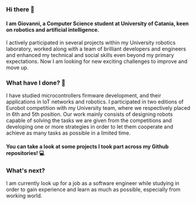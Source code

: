 ### Hi there 👋

#### I am Giovanni, a Computer Science student at University of Catania, keen on robotics and artificial intelligence. 
I actively participated in several projects within my University robotics laboratory,
worked along with a team of brilliant developers and engineers
and enhanced my technical and social skills even beyond my primary expectations.
Now I am looking for new exciting challenges to improve and move up.

### What have I done? 🤖
I have studied microcontrollers firmware development, and their applications in IoT networks and robotics. I participated
in two editions of Eurobot competition with my University team, where we respectively placed in 6th and 5th position.
Our work mainly consists of designing robots capable of solving the tasks we are given from the
competitions and developing one or more strategies in order to let them cooperate and achieve as
many tasks as possible in a limited time.

#### You can take a look at some projects I took part across my Github repositories! 💻

### What's next?
I am currently look up for a job as a software engineer while studying in order to gain experience and learn as much as possible, especially from working world.
